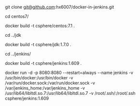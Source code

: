 git clone git@github.com:hx6007/docker-in-jenkins.git

cd centos7/

docker build -t  csphere/centos:7.1 .


cd ../jdk

docker build -t  csphere/jdk:1.7.0 .

cd ../jenkins/

docker build -t csphere/jenkins:1.609 .

docker run -d -p 8080:8080 --restart=always --name jenkins -v /usr/bin/docker:/usr/bin/docker  -v /var/run/docker.sock:/var/run/docker.sock -v /var/jenkins_home:/var/jenkins_home -v /usr/lib64/libltdl.so.7:/usr/lib64/libltdl.so.7  -v /root/.ssh/:/root/.ssh  csphere/jenkins:1.609
